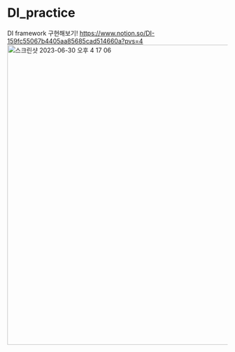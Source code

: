 # DI_practice
DI framework 구현해보기!
https://www.notion.so/DI-159fc55067b4405aa85685cad514660a?pvs=4
<img width="686" alt="스크린샷 2023-06-30 오후 4 17 06" src="https://github.com/jinyongyun/DI_practice/assets/102133961/c6daf904-d9da-4760-b4cd-044a07dab250">
